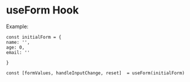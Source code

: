 # useForm Hook

Example:

```
const initialForm = {
name: '',
age: 0,
email: ''

}

const [formValues, handleInputChange, reset]  = useForm(initialForm)

```
